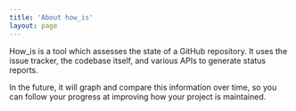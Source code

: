 ```yaml
---
title: 'About how_is'
layout: page
---
```


How_is is a tool which assesses the state of a GitHub repository. It
uses the issue tracker, the codebase itself, and various APIs to
generate status reports.

In the future, it will graph and compare this information over time, so
you can follow your progress at improving how your project is maintained.
